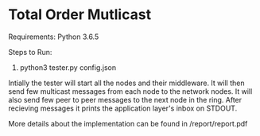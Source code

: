 # Total Order Mutlicast

Requirements:
Python 3.6.5

Steps to Run:

1. python3 tester.py config.json

Intially the tester will start all the nodes and their middleware.
It will then send few multicast messages from each node to the network nodes.
It will also send few peer to peer messages to the next node in the ring. 
After recieving messages it prints the application layer's inbox on STDOUT.

More details about the implementation can be found in /report/report.pdf
